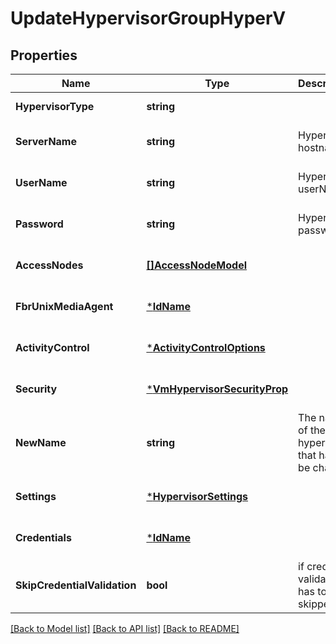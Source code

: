 # UpdateHypervisorGroupHyperV

## Properties
Name | Type | Description | Notes
------------ | ------------- | ------------- | -------------
**HypervisorType** | **string** |  | [default to null]
**ServerName** | **string** | Hyper-V hostname  | [optional] [default to null]
**UserName** | **string** | Hyper-V userName  | [optional] [default to null]
**Password** | **string** | Hyper-V password  | [optional] [default to null]
**AccessNodes** | [**[]AccessNodeModel**](accessNodeModel.md) |  | [optional] [default to null]
**FbrUnixMediaAgent** | [***IdName**](IdName.md) |  | [optional] [default to null]
**ActivityControl** | [***ActivityControlOptions**](ActivityControlOptions.md) |  | [optional] [default to null]
**Security** | [***VmHypervisorSecurityProp**](VMHypervisorSecurityProp.md) |  | [optional] [default to null]
**NewName** | **string** | The name of the hypervisor that has to be changed | [optional] [default to null]
**Settings** | [***HypervisorSettings**](hypervisorSettings.md) |  | [optional] [default to null]
**Credentials** | [***IdName**](IdName.md) |  | [optional] [default to null]
**SkipCredentialValidation** | **bool** | if credential validation has to be skipped. | [optional] [default to false]

[[Back to Model list]](../README.md#documentation-for-models) [[Back to API list]](../README.md#documentation-for-api-endpoints) [[Back to README]](../README.md)

